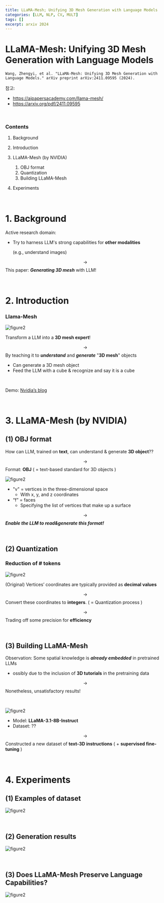 ```yaml
---
title: LLaMA-Mesh; Unifying 3D Mesh Generation with Language Models
categories: [LLM, NLP, CV, MULT]
tags: []
excerpt: arxiv 2024
---
```


<script src="https://cdn.mathjax.org/mathjax/latest/MathJax.js?config=TeX-AMS-MML_HTMLorMML" type="text/javascript"></script>

# LLaMA-Mesh: Unifying 3D Mesh Generation with Language Models

```
Wang, Zhengyi, et al. "LLaMA-Mesh: Unifying 3D Mesh Generation with Language Models." arXiv preprint arXiv:2411.09595 (2024).
```

참고: 

- https://aipapersacademy.com/llama-mesh/
- https://arxiv.org/pdf/2411.09595

<br>

### Contents

1. Background
2. Introduction
3. LLaMA-Mesh (by NVIDIA)
   1. OBJ format
   2. Quantization
   3. Building LLaMA-Mesh

4. Experiments

<br>

# 1. Background

Active research domain:

- Try to harness LLM's strong capabilities for **other modalities**

  (e.g., understand images)

$$\rightarrow$$ This paper: ***Generating 3D mesh*** with LLM!

<br>

# 2. Introduction

### Llama-Mesh

![figure2](/assets/img/llm/img193.png)

Transform a LLM into a **3D mesh expert**!

$$\rightarrow$$ By teaching it to ***understand*** and ***generate*** "**3D mesh**" objects

- Can generate a 3D mesh object
- Feed the LLM with a cube & recognize and say it is a cube

<br>

Demo: [Nvidia’s blog](https://research.nvidia.com/labs/toronto-ai/LLaMA-Mesh/)

<br>

# 3. LLaMA-Mesh (by NVIDIA)

## (1) OBJ format

How can LLM, trained on **text**, can understand & generate **3D object**??

$$\rightarrow$$ Format: **OBJ** ( = text-based standard for 3D objects )

![figure2](/assets/img/llm/img194.png)

- "v" = vertices in the three-dimensional space
  - With x, y, and z coordinates
- “f” = faces
  - Specifying the list of vertices that make up a surface

$$\rightarrow$$ ***Enable the LLM to read&generate this format!***

<br>

## (2) Quantization

### Reduction of \# tokens

![figure2](/assets/img/llm/img195.png)

(Original) Vertices’ coordinates are typically provided as **decimal values**

$$\rightarrow$$ Convert these coordinates to **integers**. ( = Quantization process )

$$\rightarrow$$ Trading off some precision for **efficiency**

<br>

## (3) Building LLaMA-Mesh

Observation: Some spatial knowledge is ***already embedded*** in pretrained LLMs

- ossibly due to the inclusion of **3D tutorials** in the pretraining data

$$\rightarrow$$ Nonetheless, unsatisfactory results!

<br>

![figure2](/assets/img/llm/img196.png)

- Model: **LLaMA-3.1-8B-Instruct**
- Dataset: ??

$$\rightarrow$$ Constructed a new dataset of **text-3D instructions** ( + **supervised fine-tuning** )

<br>

# 4. Experiments

## (1) Examples of dataset

![figure2](/assets/img/llm/img197.png)

<br>

## (2) Generation results

![figure2](/assets/img/llm/img198.png)

<br>

## (3) Does LLaMA-Mesh Preserve Language Capabilities?

![figure2](/assets/img/llm/img199.png)



